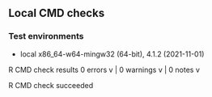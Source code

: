 ## Local CMD checks

### Test environments
- local x86_64-w64-mingw32 (64-bit), 4.1.2 (2021-11-01) 

R CMD check results
0 errors v | 0 warnings v | 0 notes v

R CMD check succeeded


